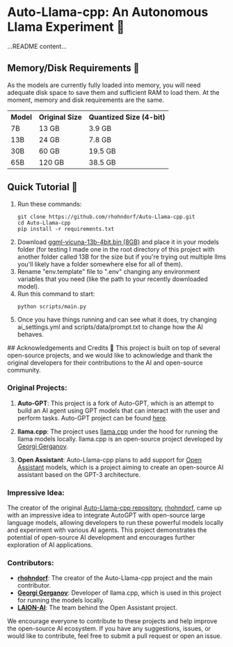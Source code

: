 <!DOCTYPE html>
<html lang="en">
<body>
    <h1>Auto-Llama-cpp: An Autonomous Llama Experiment 🦙</h1>
    <p>...README content...</p>
<h2>Memory/Disk Requirements 💾</h2>
<p>As the models are currently fully loaded into memory, you will need adequate disk space to save them and sufficient RAM to load them. At the moment, memory and disk requirements are the same.</p>
<table>
    <tr>
        <th>Model</th>
        <th>Original Size</th>
        <th>Quantized Size (4-bit)</th>
    </tr>
    <tr>
        <td>7B</td>
        <td>13 GB</td>
        <td>3.9 GB</td>
    </tr>
    <tr>
        <td>13B</td>
        <td>24 GB</td>
        <td>7.8 GB</td>
    </tr>
    <tr>
        <td>30B</td>
        <td>60 GB</td>
        <td>19.5 GB</td>
    </tr>
    <tr>
        <td>65B</td>
        <td>120 GB</td>
        <td>38.5 GB</td>
    </tr>
</table>

<h2>Quick Tutorial 🚀</h2>

<ol>
    <li>Run these commands:
        <pre><code>git clone https://github.com/rhohndorf/Auto-Llama-cpp.git
cd Auto-Llama-cpp
pip install -r requirements.txt</code></pre>
</li>
<li>Download <a href="https://huggingface.co/eachadea/legacy-ggml-vicuna-13b-4bit/resolve/main/ggml-vicuna-13b-4bit.bin">ggml-vicuna-13b-4bit.bin (8GB)</a> and place it in your models folder (for testing I made one in the root directory of this project with another folder called 13B for the size but if you're trying out multiple llms you'll likely have a folder somewhere else for all of them).</li>
<li>Rename "env.template" file to ".env" changing any environment variables that you need (like the path to your recently downloaded model).</li>
<li>Run this command to start:
<pre><code>python scripts/main.py</code></pre>
</li>
<li>Once you have things running and can see what it does, try changing ai_settings.yml and scripts/data/prompt.txt to change how the AI behaves.</li>
</ol>
## Acknowledgements and Credits 👏
This project is built on top of several open-source projects, and we would like to acknowledge and thank the original developers for their contributions to the AI and open-source community.

### Original Projects:
1. **Auto-GPT**: This project is a fork of Auto-GPT, which is an attempt to build an AI agent using GPT models that can interact with the user and perform tasks. Auto-GPT project can be found [here](https://github.com/rhohndorf/Auto-GPT).

2. **llama.cpp**: The project uses [llama.cpp](https://github.com/ggerganov/llama.cpp) under the hood for running the llama models locally. llama.cpp is an open-source project developed by [Georgi Gerganov](https://github.com/ggerganov).

3. **Open Assistant**: Auto-Llama-cpp plans to add support for [Open Assistant](https://github.com/LAION-AI/Open-Assistant) models, which is a project aiming to create an open-source AI assistant based on the GPT-3 architecture.

### Impressive Idea:
The creator of the original [Auto-Llama-cpp repository](https://github.com/rhohndorf/Auto-Llama-cpp), [rhohndorf](https://github.com/rhohndorf), came up with an impressive idea to integrate AutoGPT with open-source large language models, allowing developers to run these powerful models locally and experiment with various AI agents. This project demonstrates the potential of open-source AI development and encourages further exploration of AI applications.

### Contributors:
- **[rhohndorf](https://github.com/rhohndorf)**: The creator of the Auto-Llama-cpp project and the main contributor.
- **[Georgi Gerganov](https://github.com/ggerganov)**: Developer of llama.cpp, which is used in this project for running the models locally.
- **[LAION-AI](https://github.com/LAION-AI)**: The team behind the Open Assistant project.

We encourage everyone to contribute to these projects and help improve the open-source AI ecosystem. If you have any suggestions, issues, or would like to contribute, feel free to submit a pull request or open an issue.


</body>
</html>
